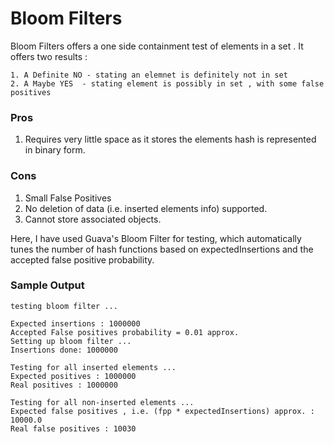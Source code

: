 # Bloom Filters

Bloom Filters offers a one side containment test of elements in a set .
It offers two results :
    
    1. A Definite NO - stating an elemnet is definitely not in set
    2. A Maybe YES  - stating element is possibly in set , with some false positives
    


### Pros    

1. Requires very little space as it stores the elements hash is represented in  binary form.  

### Cons 

1. Small False Positives 
2. No deletion of data (i.e. inserted elements info) supported.
3. Cannot store associated objects.

Here, I have used Guava's Bloom Filter for testing, 
which automatically tunes the number of hash functions 
based on expectedInsertions and the accepted false positive probability.


### Sample Output
    
    testing bloom filter ... 
    
    Expected insertions : 1000000
    Accepted False positives probability = 0.01 approx.
    Setting up bloom filter ... 
    Insertions done: 1000000
    
    Testing for all inserted elements ...
    Expected positives : 1000000
    Real positives : 1000000
    
    Testing for all non-inserted elements ...
    Expected false positives , i.e. (fpp * expectedInsertions) approx. : 10000.0
    Real false positives : 10030
  